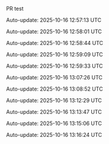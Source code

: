 PR test


Auto-update: 2025-10-16 12:57:13 UTC

Auto-update: 2025-10-16 12:58:01 UTC

Auto-update: 2025-10-16 12:58:44 UTC

Auto-update: 2025-10-16 12:59:09 UTC

Auto-update: 2025-10-16 12:59:33 UTC

Auto-update: 2025-10-16 13:07:26 UTC

Auto-update: 2025-10-16 13:08:52 UTC

Auto-update: 2025-10-16 13:12:29 UTC

Auto-update: 2025-10-16 13:13:47 UTC

Auto-update: 2025-10-16 13:15:06 UTC

Auto-update: 2025-10-16 13:16:24 UTC